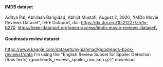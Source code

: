 #### IMDB dataset
Aditya Pal, Abhilash Barigidad, Abhijit Mustafi, August 2, 2020, "IMDb Movie Reviews Dataset", IEEE Dataport, doi: https://dx.doi.org/10.21227/zm1y-b270.
https://ieee-dataport.org/open-access/imdb-movie-reviews-dataset\


#### Goodreads review dataset
https://www.kaggle.com/datasets/pypiahmad/goodreads-book-reviews1/data
I'm using the "English Review Subset for Spoiler Detection (Raw texts) (goodreads_reviews_spoiler_raw.json.gz)" download